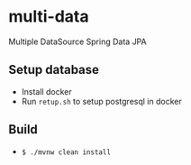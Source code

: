 # multi-data
Multiple DataSource Spring Data JPA

## Setup database
* Install docker
* Run `retup.sh` to setup postgresql in docker

## Build
* `$ ./mvnw clean install`
